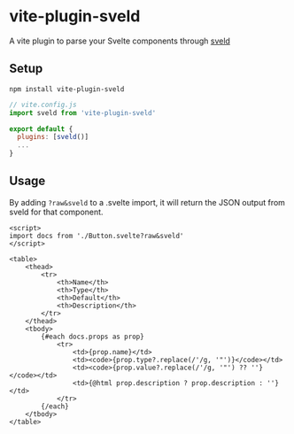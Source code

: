 # vite-plugin-sveld

A vite plugin to parse your Svelte components through [sveld](https://github.com/IBM/sveld)

## Setup

```
npm install vite-plugin-sveld
```

```js
// vite.config.js
import sveld from 'vite-plugin-sveld'

export default {
  plugins: [sveld()]
  ...
}
```

## Usage

By adding `?raw&sveld` to a .svelte import, it will return the JSON output from sveld for that component.

```svelte
<script>
import docs from './Button.svelte?raw&sveld'
</script>

<table>
	<thead>
		<tr>
			<th>Name</th>
			<th>Type</th>
			<th>Default</th>
			<th>Description</th>
		</tr>
	</thead>
	<tbody>
		{#each docs.props as prop}
			<tr>
				<td>{prop.name}</td>
				<td><code>{prop.type?.replace(/'/g, '"')}</code></td>
				<td><code>{prop.value?.replace(/'/g, '"') ?? ''}</code></td>
				<td>{@html prop.description ? prop.description : ''}</td>
			</tr>
		{/each}
	</tbody>
</table>
```
